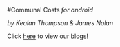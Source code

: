 #Communal Costs
*for android*

*by Kealan Thompson & James Nolan*

Click [here](https://jameskealan3yproje.wixsite.com/jameskealan3yp) to view our blogs! 

